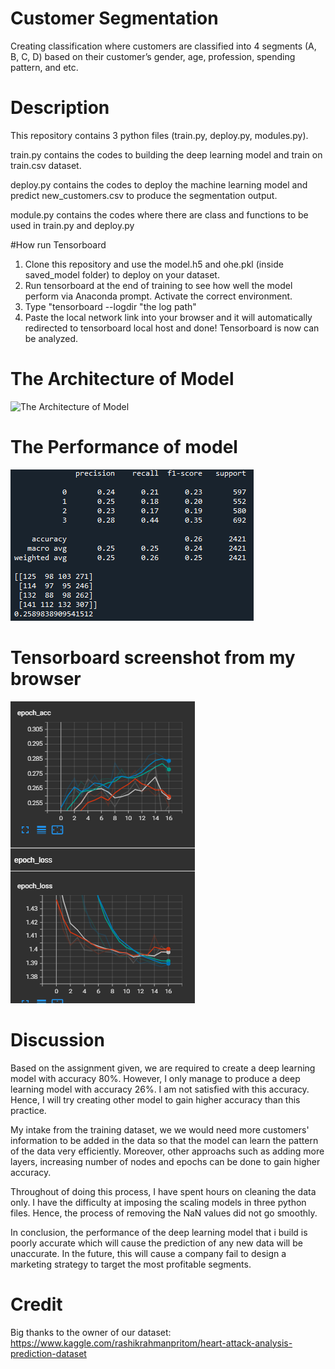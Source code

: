 # Customer Segmentation
Creating classification where customers are classified into 4 segments (A, B, C, D) based on their customer’s gender, age, profession, spending pattern, and etc.

# Description
This repository contains 3 python files (train.py, deploy.py, modules.py).

train.py contains the codes to building the deep learning model and train on train.csv dataset.

deploy.py contains the codes to deploy the machine learning model and predict new_customers.csv to produce the segmentation output.

module.py contains the codes where there are class and functions to be used in train.py and deploy.py

#How run Tensorboard

1. Clone this repository and use the model.h5 and ohe.pkl (inside saved_model folder) to deploy on your dataset.
2. Run tensorboard at the end of training to see how well the model perform via Anaconda prompt. Activate the correct environment.
3. Type "tensorboard --logdir "the log path"
4. Paste the local network link into your browser and it will automatically redirected to tensorboard local host and done! Tensorboard is now can be analyzed.

# The Architecture of Model
![The Architecture of Model]([Deep_Learning_model.PNG](https://github.com/NurIzyan1996/Customer-Segmentation/blob/main/image/Deep_Learning_model.PNG))

# The Performance of model
![The Performance of model](model_performance.PNG)

# Tensorboard screenshot from my browser
![Tensorboard](tensorboard.PNG)

# Discussion
Based on the assignment given, we are required to create a deep learning model with accuracy 80%. However, I only manage to produce a deep learning model with accuracy 26%. I am not satisfied with this accuracy. Hence, I will try creating other model to gain higher accuracy than this practice.

My intake from the training dataset, we we would need more customers' information to be added in the data so that the model can learn the pattern of the data very efficiently. Moreover, other approachs such as adding more layers, increasing number of nodes and epochs can be done to gain higher accuracy.

Throughout of doing this process, I have spent hours on cleaning the data only. I have the difficulty at imposing the scaling models in three python files. Hence, the process of removing the NaN values did not go smoothly.

In conclusion, the performance of the deep learning model that i build is poorly accurate which will cause the prediction of any new data will be unaccurate. In the future, this will cause a company fail to design a marketing strategy to target the most profitable segments.

# Credit
Big thanks to the owner of our dataset: https://www.kaggle.com/rashikrahmanpritom/heart-attack-analysis-prediction-dataset

